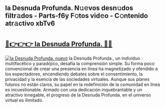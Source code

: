 ## Ia Desnuda Profunda. N𝚞𝚎vos desn𝚞dos filtr𝚊dos - Parts-f6y F𝚘tos vid𝚎o - C𝚘ntenido atr𝚊ctivo xbTv6

# <h2><a href="http://mb5ogio.tromn.icu/?c=Ia+Desnuda+Profunda.">🔗👉👉👉 Ia Desnuda Profunda. 🔗🔗</a></h2>

[![Ia Desnuda Profunda. nuevo](https://i.imgur.com/pEAQMta.gif)](http://mb5ogio.tromn.icu/?c=Ia+Desnuda+Profunda.)
Ia Desnuda Profunda., un individuo multifacético y paradójico, desafía la comprensión simple. Su forma poco convencional de crear una presencia en línea ha magnetizado y ofendido a los espectadores, encendiendo debates sobre el consentimiento, la privacidad y la esencia de las sociedades virtuales. Aunque sus planes futuros no están claros, su papel en la redefinición de la comunidad en línea es incuestionable. Armado con una dedicación inquebrantable y un atractivo innegable, el progreso de Ia Desnuda Profunda. en el universo virtual es ilimitado.
